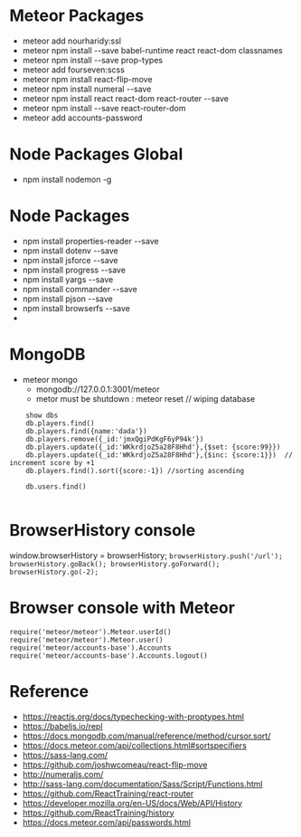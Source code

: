 # Meteor Packages
* meteor add nourharidy:ssl
* meteor npm install --save babel-runtime react react-dom classnames
* meteor npm install --save prop-types
* meteor add fourseven:scss
* meteor npm install react-flip-move
* meteor npm install numeral --save
* meteor npm install react react-dom react-router --save
* meteor npm install --save react-router-dom
* meteor add accounts-password


# Node Packages Global
* npm install nodemon -g

# Node Packages
* npm install properties-reader --save
* npm install dotenv --save
* npm install jsforce --save
* npm install progress --save
* npm install yargs --save
* npm install commander --save
* npm install pjson --save
* npm install browserfs --save
* 


# MongoDB
* meteor mongo
    * mongodb://127.0.0.1:3001/meteor
    * metor must be shutdown : meteor reset  // wiping database
```
    show dbs
    db.players.find()
    db.players.find({name:'dada'})
    db.players.remove({_id:'jmxQgiPdKgF6yP94k'})
    db.players.update({_id:'WKkrdjoZ5a28F8Hhd'},{$set: {score:99}})
    db.players.update({_id:'WKkrdjoZ5a28F8Hhd'},{$inc: {score:1}})  // increment score by +1
    db.players.find().sort({score:-1}) //sorting ascending

    db.users.find()
    
```

# BrowserHistory console
window.browserHistory = browserHistory;
``
browserHistory.push('/url');
browserHistory.goBack();
browserHistory.goForward();
browserHistory.go(-2);
``

# Browser console with Meteor
```
require('meteor/meteor').Meteor.userId()
require('meteor/meteor').Meteor.user()
require('meteor/accounts-base').Accounts
require('meteor/accounts-base').Accounts.logout()
```
# Reference
* https://reactjs.org/docs/typechecking-with-proptypes.html
* https://babeljs.io/repl
* https://docs.mongodb.com/manual/reference/method/cursor.sort/
* https://docs.meteor.com/api/collections.html#sortspecifiers
* https://sass-lang.com/
* https://github.com/joshwcomeau/react-flip-move
* http://numeraljs.com/
* http://sass-lang.com/documentation/Sass/Script/Functions.html
* https://github.com/ReactTraining/react-router
* https://developer.mozilla.org/en-US/docs/Web/API/History
* https://github.com/ReactTraining/history
* https://docs.meteor.com/api/passwords.html